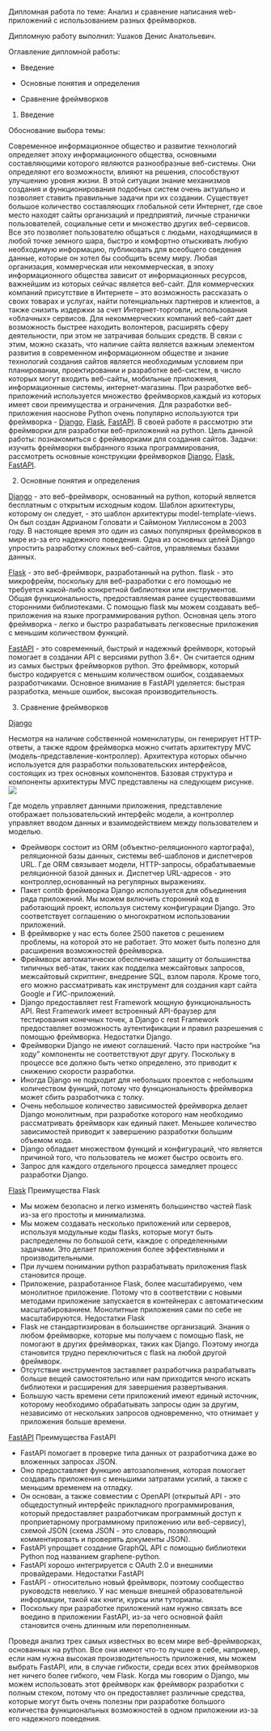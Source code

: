 Дипломная работа по теме:
Анализ и сравнение написания web-приложений с использованием разных фреймворков.



Дипломную работу выполнил: Ушаков Денис Анатольевич.



Оглавление дипломной работы:

- Введение

- Основные понятия и определения

- Сравнение фреймворков























1.	Введение
	
Обоснование выбора темы:

Современное информационное общество и развитие технологий определяет эпоху информационного общества, основными составляющими которого являются разнообразные веб-системы.  Они определяют его возможности, влияют на решения, способствуют улучшению уровня жизни. В этой ситуации знание механизмов создания и функционирования подобных систем очень актуально и позволяет ставить правильные задачи при их создании.
Существует большое количество составляющих глобальной сети Интернет, где свое место находят сайты организаций и предприятий, личные странички пользователей, социальные сети и множество других веб-сервисов. Все это позволяет пользователю общаться с людьми, находящимися в любой точке земного шара, быстро и комфортно отыскивать любую необходимую информацию, публиковать для всеобщего сведения данные, которые он хотел бы сообщить всему миру.
Любая организация, коммерческая или некоммерческая, в эпоху информационного общества зависит от информационных ресурсов, важнейшим из которых сейчас является веб-сайт. Для коммерческих компаний присутствие в Интернете – это возможность рассказать о своих товарах и услугах, найти потенциальных партнеров и клиентов, а также снизить издержки за счет Интернет-торговли, использования «облачных» сервисов. Для некоммерческих компаний веб-сайт дает возможность быстрее находить волонтеров, расширять сферу деятельности, при этом не затрачивая больших средств.
В связи с этим, можно сказать, что наличие сайта является важным элементом развития в современном информационном обществе и знание технологий создания сайтов является необходимым условием при планировании, проектировании и разработке веб-систем, в число которых  могут входить веб-сайты, мобильные приложения, информационные системы, интернет-магазины. 
При разработке веб-приложений используется множество фреймворков,каждый из которых имеет свои преимущества и ограничения. Для разработки веб-приложения наоснове Python очень популярно используются три фреймворка - <a href= "https://github.com/den021912/Diploma/tree/main/Django_project" target="_blank">Django</a>, <a href= "https://github.com/den021912/Diploma/tree/main/Flask_project" target="_blank">Flask</a>, <a href= "https://github.com/den021912/Diploma/tree/main/FastAPI" target="_blank">FastAPI</a>. В своей работе я рассмотрю эти фреймворки для разработки веб-приложений на python.
Цель данной работы: познакомиться с фреймворками для создания сайтов. 
Задачи:  изучить фреймворки выбранного языка программирования,  рассмотреть основные конструкции фреймворков <a href= "https://github.com/den021912/Diploma/tree/main/Django_project" target="_blank">Django</a>, <a href= "https://github.com/den021912/Diploma/tree/main/Flask_project" target="_blank">Flask</a>, <a href= "https://github.com/den021912/Diploma/tree/main/FastAPI" target="_blank">FastAPI</a>. 

2. Основные понятия и определения

<a href= "https://github.com/den021912/Diploma/tree/main/Django_project" target="_blank">Django</a> - это веб-фреймворк, основанный на python, который является бесплатным с открытым исходным кодом. Шаблон архитектуры, которому он следует, - это шаблон архитектуры model-template-views. Он был создан Адрианом Головати и Саймоном Уиллисоном в 2003 году. В настоящее время это один из самых популярных фреймворков в мире из-за его надежного поведения. Одна из основных целей Django упростить разработку сложных веб-сайтов, управляемых базами данных.

<a href= "https://github.com/den021912/Diploma/tree/main/Flask_project" target="_blank">Flask</a> - это веб-фреймворк, разработанный на python. flask - это микрофрейм, поскольку для веб-разработки с его помощью не требуется какой-либо конкретной библиотеки или инструментов. Общая функциональность, предоставляемая ранее существовавшими сторонними библиотеками. С помощью flask мы можем создавать веб-приложения на языке программирования python. Основная цель этого фреймворка - легко и быстро разрабатывать легковесные приложения с меньшим количеством функций.

<a href= "https://github.com/den021912/Diploma/tree/main/FastAPI" target="_blank">FastAPI</a> - это современный, быстрый и надежный фреймворк, который помогает в создании API с версиями python 3.6+. Он считается одним из самых быстрых фреймворков python. Это фреймворк, который быстро кодируется с меньшим количеством ошибок, создаваемых разработчиками. Основное внимание в FastAPI уделяется: быстрая разработка, меньше ошибок, высокая производительность.

3. Сравнение фреймворков

<a href= "https://github.com/den021912/Diploma/tree/main/Django_project" target="_blank">Django</a>

Несмотря на наличие собственной номенклатуры, он генерирует HTTP-ответы, а также ядром фреймворка можно считать архитектуру MVC (модель-представление-контроллер). Архитектура которых обычно используется для разработки пользовательских интерфейсов, состоящих из трех основных компонентов. Базовая структура и компоненты архитектуры MVC представлены на следующем рисунке. <img src="https://analyticsindiamag.com/wp-content/uploads/2021/09/image-144.png"/>

Где модель управляет данными приложения, представление отображает пользовательский интерфейс модели, а контроллер управляет вводом данных и взаимодействием между пользователем и моделью.
* Фреймворк состоит из ORM (объектно-реляционного картографа), реляционной базы данных, системы веб-шаблонов и диспетчеров URL. Где ORM связывает модели, HTTP-запросы, обрабатываемые реляционной базой данных и. Диспетчер URL-адресов - это контроллер,основанный на регулярных выражениях.
* Пакет contib фреймворка Django используется для объединения ряда приложений. Мы можем включить сторонний код в работающий проект, используя систему конфигурации Django. Это соответствует соглашению о многократном использовании приложений.
* В фреймворке у нас есть более 2500 пакетов с решением проблемы, на которой это не работает. Это может быть полезно для расширения возможностей фреймворка.
* Фреймворк автоматически обеспечивает защиту от большинства типичных веб-атак, таких как подделка межсайтовых запросов, межсайтовый скриптинг, внедрение SQL, взлом пароля. Кроме того, его можно рассматривать как инструмент для создания карт сайта Google и ГИС-приложений.
* Django предоставляет rest Framework мощную функциональность API. Rest Framework имеет встроенный API-браузер для тестирования конечных точек, а Django с rest Framework предоставляет возможность аутентификации и правил разрешения с помощью фреймворка.
Недостатки Django.
* Фреймворки Django не имеют соглашений. Часто при настройке “на ходу” компоненты не соответствуют друг другу. Поскольку в процессе все должно быть четко определено, это приводит к снижению скорости разработки.
* Иногда Django не подходит для небольших проектов с небольшим количеством функций, потому что функциональность фреймворка может сбить разработчика с толку.
* Очень небольшое количество зависимостей фреймворка делает Django монолитным, при разработке которого нам необходимо рассматривать фреймворк как единый пакет. Меньшее количество зависимостей приводит к завершению разработки большим объемом кода.
* Django обладает множеством функций и конфигураций, что является причиной того, что пользователь не может быстро освоить его.
* Запрос для каждого отдельного процесса замедляет процесс разработки Django.

<a href= "https://github.com/den021912/Diploma/tree/main/Flask_project" target="_blank">Flask</a>
Преимущества Flask
* Мы можем безопасно и легко изменять большинство частей flask из-за его простоты и минимализма.
* Мы можем создавать несколько приложений или серверов, используя модульные коды flasks, которые могут быть распределены по большой сети, каждое с определенными задачами. Это делает приложения более эффективными и производительными.
*  При лучшем понимании python разрабатывать приложения flask становится проще.
*  Приложение, разработанное Flask, более масштабируемо, чем монолитное приложение. Потому что в соответствии с новыми методами приложение запускается в контейнерах с автоматическим масштабированием. Монолитные приложения сами по себе не масштабируются.
Недостатки Flask
* Flask не стандартизирован в большинстве организаций. Знания о любом фреймворке, которые мы получаем с помощью flask, не помогают в других фреймворках, таких как Django. Поэтому иногда становится трудно переключиться с flask на любой другой фреймворк.
* Отсутствие инструментов заставляет разработчика разрабатывать больше вещей самостоятельно или нам приходится много искать библиотеки и расширения для завершения развертывания.
*  Большую часть времени сети приложений имеют единый источник, которому необходимо обрабатывать запросы один за другим, независимо от нескольких запросов одновременно, что отнимает у приложения больше времени.

<a href= "https://github.com/den021912/Diploma/tree/main/FastAPI" target="_blank">FastAPI</a>
Преимущества FastAPI
* FastAPI помогает в проверке типа данных от разработчика даже во вложенных запросах JSON.
* Оно предоставляет функцию автозаполнения, которая помогает создавать приложения с меньшими затратами усилий, а также с меньшим временем на отладку.
* Он основан, а также совместим с OpenAPI (открытый API - это общедоступный интерфейс прикладного программирования, который предоставляет разработчикам программный доступ к проприетарному программному приложению или веб-сервису), схемой JSON (схема JSON - это словарь, позволяющий комментировать и проверять документы JSON).
* FastAPI упрощает создание GraphQL API с помощью библиотеки Python под названием graphene-python.
* FastAPI хорошо интегрируется с OAuth 2.0 и внешними провайдерами.
Недостатки FastAPI
* FastAPI - относительно новый фреймворк, поэтому сообщество руководств невелико. У нас меньше внешней образовательной информации, такой как книги, курсы или туториалы.
* Поскольку при разработке приложений нам нужно связать все воедино в приложении FastAPI, из-за чего основной файл становится очень длинным или переполненным.

Проведя анализ трех самых известных во всем мире веб-фреймворках, основанных на python. Все они имеют что-то лучшее в себе, например, если нам нужна высокая производительность приложения, мы можем выбрать FastAPI, или, в случае гибкости, среди всех этих фреймворков нет ничего более гибкого, чем Flask. Когда мы говорим о Django, мы можем использовать этот фреймворк как фреймворк разработки с полным стеком, потому что он предоставляет различные средства, которые могут быть очень полезны при разработке большого количества функциональных возможностей в одном приложении из-за его надежного поведения.
